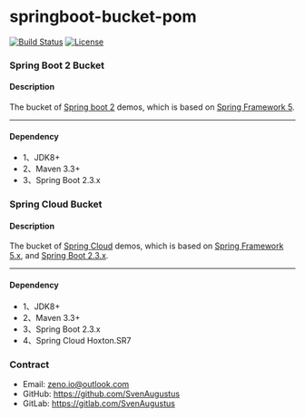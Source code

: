 # springboot-bucket-pom
[![Build Status](https://api.travis-ci.org/SvenAugustus/springboot-bucket-pom.svg?branch=master)](https://travis-ci.org/SvenAugustus/springboot-bucket-pom) [![License](https://img.shields.io/badge/license-Apache%202-4EB1BA.svg)](https://www.apache.org/licenses/LICENSE-2.0.html)

### Spring Boot 2 Bucket

#### Description
The bucket of [Spring boot 2](https://docs.spring.io/spring-boot/docs/2.3.3.RELEASE/reference/htmlsingle) demos, which is based on [Spring Framework 5](https://docs.spring.io/spring/docs/5.2.8.RELEASE/spring-framework-reference/).

--------------------------
#### Dependency
* 1、JDK8+
* 2、Maven 3.3+
* 3、Spring Boot 2.3.x

### Spring Cloud Bucket

#### Description
The bucket of [Spring Cloud](https://cloud.spring.io/spring-cloud-static/Hoxton.SR7/reference/html/) demos, which is based on [Spring Framework 5.x](https://docs.spring.io/spring/docs/5.2.8.RELEASE/spring-framework-reference/), and  [Spring Boot 2.3.x](https://docs.spring.io/spring-boot/docs/2.3.3.RELEASE/reference/htmlsingle).

--------------------------
#### Dependency
* 1、JDK8+
* 2、Maven 3.3+
* 3、Spring Boot 2.3.x
* 4、Spring Cloud Hoxton.SR7

### Contract
* Email: zeno.io@outlook.com
* GitHub: https://github.com/SvenAugustus
* GitLab: https://gitlab.com/SvenAugustus


